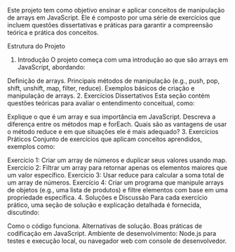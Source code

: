 Este projeto tem como objetivo ensinar e aplicar conceitos de manipulação de arrays em JavaScript. Ele é composto por uma série de exercícios que incluem questões dissertativas e práticas para garantir a compreensão teórica e prática dos conceitos.

Estrutura do Projeto
1. Introdução
O projeto começa com uma introdução ao que são arrays em JavaScript, abordando:

Definição de arrays.
Principais métodos de manipulação (e.g., push, pop, shift, unshift, map, filter, reduce).
Exemplos básicos de criação e manipulação de arrays.
2. Exercícios Dissertativos
Esta seção contém questões teóricas para avaliar o entendimento conceitual, como:

Explique o que é um array e sua importância em JavaScript.
Descreva a diferença entre os métodos map e forEach.
Quais são as vantagens de usar o método reduce e em que situações ele é mais adequado?
3. Exercícios Práticos
Conjunto de exercícios que aplicam conceitos aprendidos, exemplos como:

Exercício 1: Criar um array de números e duplicar seus valores usando map.
Exercício 2: Filtrar um array para retornar apenas os elementos maiores que um valor específico.
Exercício 3: Usar reduce para calcular a soma total de um array de números.
Exercício 4: Criar um programa que manipule arrays de objetos (e.g., uma lista de produtos) e filtre elementos com base em uma propriedade específica.
4. Soluções e Discussão
Para cada exercício prático, uma seção de solução e explicação detalhada é fornecida, discutindo:

Como o código funciona.
Alternativas de solução.
Boas práticas de codificação em JavaScript.
Ambiente de desenvolvimento: Node.js para testes e execução local, ou navegador web com console de desenvolvedor.
